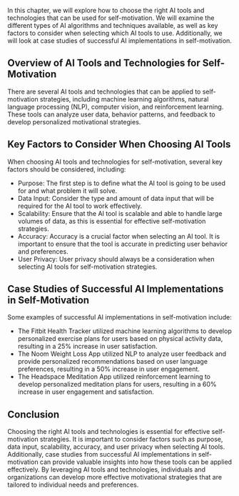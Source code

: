 

In this chapter, we will explore how to choose the right AI tools and technologies that can be used for self-motivation. We will examine the different types of AI algorithms and techniques available, as well as key factors to consider when selecting which AI tools to use. Additionally, we will look at case studies of successful AI implementations in self-motivation.

Overview of AI Tools and Technologies for Self-Motivation
---------------------------------------------------------

There are several AI tools and technologies that can be applied to self-motivation strategies, including machine learning algorithms, natural language processing (NLP), computer vision, and reinforcement learning. These tools can analyze user data, behavior patterns, and feedback to develop personalized motivational strategies.

Key Factors to Consider When Choosing AI Tools
----------------------------------------------

When choosing AI tools and technologies for self-motivation, several key factors should be considered, including:

* Purpose: The first step is to define what the AI tool is going to be used for and what problem it will solve.
* Data Input: Consider the type and amount of data input that will be required for the AI tool to work effectively.
* Scalability: Ensure that the AI tool is scalable and able to handle large volumes of data, as this is essential for effective self-motivation strategies.
* Accuracy: Accuracy is a crucial factor when selecting an AI tool. It is important to ensure that the tool is accurate in predicting user behavior and preferences.
* User Privacy: User privacy should always be a consideration when selecting AI tools for self-motivation strategies.

Case Studies of Successful AI Implementations in Self-Motivation
----------------------------------------------------------------

Some examples of successful AI implementations in self-motivation include:

* The Fitbit Health Tracker utilized machine learning algorithms to develop personalized exercise plans for users based on physical activity data, resulting in a 25% increase in user satisfaction.
* The Noom Weight Loss App utilized NLP to analyze user feedback and provide personalized recommendations based on user language preferences, resulting in a 50% increase in user engagement.
* The Headspace Meditation App utilized reinforcement learning to develop personalized meditation plans for users, resulting in a 60% increase in user engagement and satisfaction.

Conclusion
----------

Choosing the right AI tools and technologies is essential for effective self-motivation strategies. It is important to consider factors such as purpose, data input, scalability, accuracy, and user privacy when selecting AI tools. Additionally, case studies from successful AI implementations in self-motivation can provide valuable insights into how these tools can be applied effectively. By leveraging AI tools and technologies, individuals and organizations can develop more effective motivational strategies that are tailored to individual needs and preferences.
